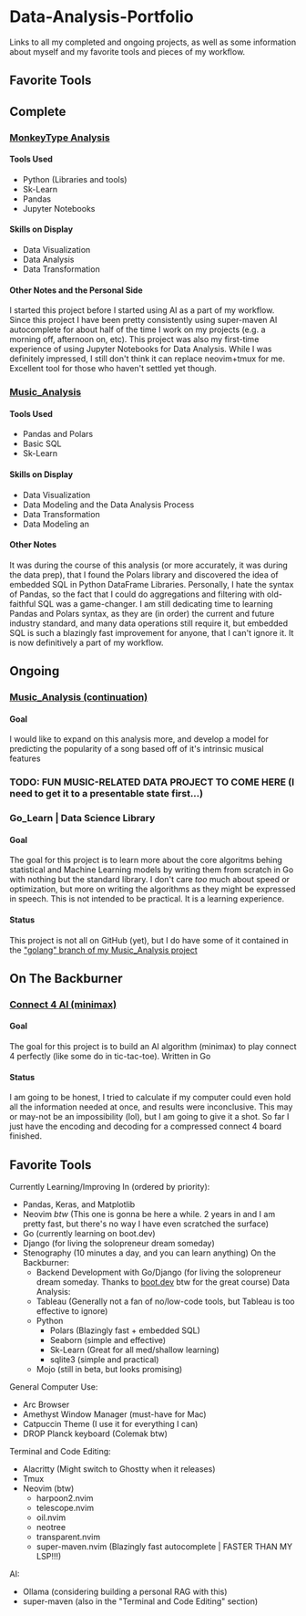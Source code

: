 # Data-Analysis-Portfolio
Links to all my completed and ongoing projects, as well as some information about myself and my favorite tools and pieces of my workflow.
## Favorite Tools
## Complete
### [MonkeyType Analysis](https://github.com/jackcooperusesvim/monkeytype-analysis)
#### Tools Used
  - Python (Libraries and tools)
  - Sk-Learn
  -  Pandas
  -  Jupyter Notebooks
#### Skills on Display
  - Data Visualization
  - Data Analysis
  - Data Transformation
#### Other Notes and the Personal Side
  I started this project before I started using AI as a part of my workflow. Since this project I have been pretty consistently using super-maven AI autocomplete for about half of the time I work on my projects (e.g. a morning off, afternoon on, etc). This project was also my first-time experience of using Jupyter Notebooks for Data Analysis. While I was definitely impressed, I still don't think it can replace neovim+tmux for me. Excellent tool for those who haven't settled yet though.

### [Music_Analysis](https://github.com/jackcooperusesvim/Music_Analysis)
#### Tools Used
  - Pandas and Polars
  - Basic SQL
  - Sk-Learn
#### Skills on Display
  - Data Visualization
  - Data Modeling and the Data Analysis Process
  - Data Transformation
  - Data Modeling an
#### Other Notes
  It was during the course of this analysis (or more accurately, it was during the data prep), that I found the Polars library and discovered the idea of embedded SQL in Python DataFrame Libraries. Personally, I hate the syntax of Pandas, so the fact that I could do aggregations and filtering with old-faithful SQL was a game-changer. I am still dedicating time to learning Pandas and Polars syntax, as they are (in order) the current and future industry standard, and many data operations still require it, but embedded SQL is such a blazingly fast improvement for anyone, that I can't ignore it. It is now definitively a part of my workflow.
  
## Ongoing

### [Music_Analysis (continuation)](https://github.com/jackcooperusesvim/Music_Analysis)
#### Goal
  I would like to expand on this analysis more, and develop a model for predicting the popularity of a song based off of it's intrinsic musical features

### TODO: FUN MUSIC-RELATED DATA PROJECT TO COME HERE (I need to get it to a presentable state first...)

### Go_Learn | Data Science Library
#### Goal
  The goal for this project is to learn more about the core algoritms behing statistical and Machine Learning models by writing them from scratch in Go with nothing but the standard library. I don't care _too_ much about speed or optimization, but more on writing the algorithms as they might be expressed in speech. This is not intended to be practical. It is a learning experience.
#### Status
  This project is not all on GitHub (yet), but I do have some of it contained in the ["golang" branch of my Music_Analysis project](https://github.com/jackcooperusesvim/Music_Analysis/tree/golang)
  
## On The Backburner

### [Connect 4 AI (minimax)](https://github.com/jackcooperusesvim/connect4)
#### Goal
  The goal for this project is to build an AI algorithm (minimax) to play connect 4 perfectly (like some do in tic-tac-toe). Written in Go
#### Status
  I am going to be honest, I tried to calculate if my computer could even hold all the information needed at once, and results were inconclusive. This may or may-not be an impossibility (lol), but I am going to give it a shot. So far I just have the encoding and decoding for a compressed connect 4 board finished.
  
## Favorite Tools

Currently Learning/Improving In (ordered by priority):
- Pandas, Keras, and Matplotlib
- Neovim _btw_ (This one is gonna be here a while. 2 years in and I am pretty fast, but there's no way I have even scratched the surface)
- Go (currently learning on boot.dev)
- Django (for living the solopreneur dream someday)
- Stenography (10 minutes a day, and you can learn anything)
  On the Backburner:
  - Backend Development with Go/Django (for living the solopreneur dream someday. Thanks to [boot.dev](boot.dev) btw for the great course)
Data Analysis:
  - Tableau (Generally not a fan of no/low-code tools, but Tableau is too effective to ignore)
  - Python
    - Polars (Blazingly fast + embedded SQL)
    - Seaborn (simple and effective)
    - Sk-Learn (Great for all med/shallow learning)
    - sqlite3 (simple and practical)
  - Mojo (still in beta, but looks promising)

General Computer Use:
  - Arc Browser
  - Amethyst Window Manager (must-have for Mac)
  - Catpuccin Theme (I use it for everything I can)
  - DROP Planck keyboard (Colemak btw)

Terminal and Code Editing:
  - Alacritty (Might switch to Ghostty when it releases)
  - Tmux
  - Neovim (btw)
    - harpoon2.nvim
    - telescope.nvim
    - oil.nvim
    - neotree
    - transparent.nvim
    - super-maven.nvim (Blazingly fast autocomplete | FASTER THAN MY LSP!!!)
  
AI:
  - Ollama (considering building a personal RAG with this)
  - super-maven (also in the "Terminal and Code Editing" section)


